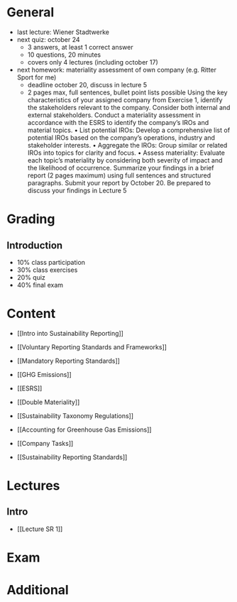 # General
- last lecture: Wiener Stadtwerke
- next quiz: october 24
	- 3 answers, at least 1 correct answer
	- 10 questions, 20 minutes
	- covers only 4 lectures (including october 17)
- next homework: materiality assessment of own company (e.g. Ritter Sport for me)
	- deadline october 20, discuss in lecture 5
	- 2 pages max, full sentences, bullet point lists possible
	Using the key characteristics of your assigned company from Exercise 1,
	identify the stakeholders relevant to the company. Consider both internal
	and external stakeholders.
	Conduct a materiality assessment in accordance with the ESRS to identify
	the company’s IROs and material topics.
	• List potential IROs: Develop a comprehensive list of potential IROs based
	on the company’s operations, industry and stakeholder interests.
	• Aggregate the IROs: Group similar or related IROs into topics for clarity
	and focus.
	• Assess materiality: Evaluate each topic’s materiality by considering both
	severity of impact and the likelihood of occurrence.
	Summarize your findings in a brief report (2 pages maximum) using full
	sentences and structured paragraphs. Submit your report by October 20.
	Be prepared to discuss your findings in Lecture 5
# Grading
## Introduction
- 10% class participation
- 30% class exercises
- 20% quiz
- 40% final exam

# Content
- [[Intro into Sustainability Reporting]]
- [[Voluntary Reporting Standards and Frameworks]]
- [[Mandatory Reporting Standards]]

- [[GHG Emissions]]
- [[ESRS]]
- [[Double Materiality]]
- [[Sustainability Taxonomy Regulations]]
- [[Accounting for Greenhouse Gas Emissions]]

- [[Company Tasks]]
- [[Sustainability Reporting Standards]]

# Lectures
## Intro
- [[Lecture SR 1]]
# Exam

# Additional